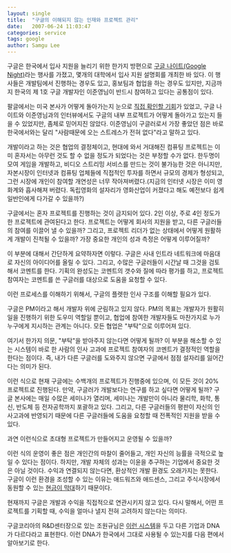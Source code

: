 ```yaml
---
layout: single
title:  "구글의 이해되지 않는 인재와 프로젝트 관리"
date:   2007-06-24 11:03:47
categories: service
tags: google
author: Samgu Lee
---
```

구글은 한국에서 입사 지원을 늘리기 위한 한가지 방편으로 [구글 나이트(Google Night)](https://www.palgle.com/2007/03/09/google-korea-require-about-people/)라는 행사를 가졌고, 몇개의 대학에서 입사 지원 설명회를 개최한 바 있다. 이 행사들은 개발팀에서 진행하는 경우도 있고, 홍보팀과 협업을 하는 경우도 있지만, 지금까지 한국의 제 1호 구글 개발자인 이준영님이 반드시 참여하고 있다는 공통점이 있다.

팔글에서는 미국 본사가 어떻게 돌아가는지 눈으로 [직접 확인할 기회](https://www.palgle.com/2007/06/01/google-mission-through-developer-day/)가 있었고, 구글 나이트와 이준영님과의 인터뷰에서도 구글의 내부 프로젝트가 어떻게 돌아가고 있는지 들을 수 있었지만, 좀체로 믿어지진 않았다. 이준영님이 구글러로서 가장 좋았던 점은 바로 한국에서와는 달리 "사람때문에 오는 스트레스가 전혀 없다"라고 말하고 있다.

개발이라고 하는 것은 협업의 결정체이고, 현대에 와서 거대해진 컴퓨팅 프로젝트는 이미 혼자서는 아무런 것도 할 수 없을 정도가 되었다는 것은 부정할 수가 없다. 한두명이 모여 게임을 개발하고, 비디오 스트리밍 서비스를 만드는 것이 불가능한 것은 아니지만, 자본시장이 인터넷과 컴퓨팅 업체들에 직접적인 투자를 하면서 규모의 경제가 형성되고, 그런 시장에 개인이 참여할 개연성은 너무 작아져버렸다.(지금의 인터넷 시장은 이미 영화계와 흡사해져 버렸다. 독립영화의 설자리가 영화산업이 커졌다고 해도 예전보다 쉽게 일반인에게 다가갈 수 있을까?)

구글에서는 혼자 프로젝트를 진행하는 것이 금지되어 있다. 2인 이상, 주로 4인 정도가 한 프로젝트에 관여된다고 한다. 프로젝트는 어떻게 회사의 지원을 받고, 다른 구글러들의 참여를 이끌어 낼 수 있을까? 그리고, 프로젝트 리더가 없는 상태에서 어떻게 원활하게 개발이 진척될 수 있을까? 가장 중요한 개인의 성과 측정은 어떻게 이루어질까?

이 부분에 대해서 간단하게 요약하자면 이렇다. 구글은 사내 인트라 네트워크에 마음대로 자신의 아이디어를 올릴 수 있다. 그리고, 수많은 구글러들이 시간날 때 그것을 검토해서 코멘트를 한다. 기획의 완성도는 코멘트의 갯수와 질에 따라 평가를 하고, 프로젝트 참여자는 코멘트를 쓴 구글러를 대상으로 도움을 요청할 수 있다.

이런 프로세스를 이해하기 위해서, 구글의 플렛한 인사 구조를 이해할 필요가 있다.

구글은 PM이라고 해서 개발자 위에 군림하고 있지 않다. PM의 목표는 개발자가 원활히 일을 진행하기 위한 도우미 역할일 뿐이고, 협업에 참여한 개발자들도 마찬가지로 누가 누구에게 지시하는 관계는 아니다. 모든 협업은 "부탁"으로 이루어져 있다.

여기서 한가지 의문, "부탁"을 받아주지 않는다면 어떻게 될까? 이 부분을 해소할 수 있는 시스템이 바로 한 사람의 인사 고과에 프로젝트 참여자의 코멘트가 결정적인 역할을 한다는 점이다. 즉, 내가 다른 구글러를 도와주지 않으면 구글에서 점점 설자리를 잃어간다는 의미가 된다.

이런 식으로 현재 구글에는 수백개의 프로젝트가 진행중에 있으며, 이 모든 것이 20% 프로젝트로 진행된다. 만약, 구글러가 개발보다는 연구를 하고 싶다면 어떻게 될까? 구글 본사에는 매일 수많은 세미나가 열리며, 세미나는 개발만이 아니라 물리학, 화학, 통신, 반도체 등 전자공학까지 포괄하고 있다. 그리고, 다른 구글러들의 평판이 자신의 인사고과에 반영되기 때문에 다른 구글러들에 도움을 요청할 때 전폭적인 지원을 받을 수 있다.

과연 이런식으로 초대형 프로젝트가 만들어지고 운영될 수 있을까?

이런 식의 운영이 좋은 점은 개인간의 마찰이 줄어들고, 개인 자신의 능률을 극적으로 높일 수 있다는 점이다. 하지만, 개발 자체의 성과는 이윤을 추구하는 기업에서 중요한 것은 아닐 것이다. 수익과 연결되지 않는다면, 환상적인 개발 환경도 오래가지는 못한다. 구글이 이런 환경을 조성할 수 있는 이유는 애드워즈와 애드센스, 그리고 주식시장에서 동원할 수 있는 [현금이 막대](https://www.palgle.com/2007/04/20/2007-q1-earnings-of-google/)하기 때문이다.

현재까지 구글은 개발과 수익을 직접적으로 연관시키지 않고 있다. 다시 말해서, 어떤 프로젝트를 기획할 때, 수익을 얼마나 낼지 전혀 고려하지 않는다는 의미다.

구글코리아의 R&D센터장으로 있는 조원규님은 [이런 시스템](https://www.palgle.com/2007/04/10/google-korea-go/)을 두고 다른 기업과 DNA가 다르다라고 표현한다. 이런 DNA가 한국에서 그대로 사용될 수 있는지를 다음 편에서 알아보기로 한다.
